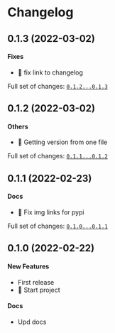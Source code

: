 # Changelog

## 0.1.3 (2022-03-02)

#### Fixes

* :bug: fix link to changelog

Full set of changes: [`0.1.2...0.1.3`](https://github.com/Mcublog/embuild_colorize/compare/0.1.2...0.1.3)

## 0.1.2 (2022-03-02)

#### Others

* :art: Getting version from one file

Full set of changes: [`0.1.1...0.1.2`](https://github.com/Mcublog/embuild_colorize/compare/0.1.1...0.1.2)

## 0.1.1 (2022-02-23)

#### Docs

* :art: Fix img links for pypi

Full set of changes: [`0.1.0...0.1.1`](https://github.com/Mcublog/embuild_colorize/compare/0.1.0...0.1.1)

## 0.1.0 (2022-02-22)

#### New Features

* First release
* :tada: Start project
#### Docs

* Upd docs
